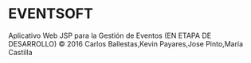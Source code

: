 # EVENTSOFT
Aplicativo Web JSP para la Gestión de Eventos (EN ETAPA DE DESARROLLO) © 2016 Carlos Ballestas,Kevin Payares,Jose Pinto,María Castilla
